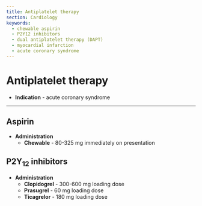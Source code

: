 ```yaml
---
title: Antiplatelet therapy
section: Cardiology
keywords:
  - chewable aspirin
  - P2Y12 inhibitors
  - dual antiplatelet therapy (DAPT)
  - myocardial infarction
  - acute coronary syndrome
---
```


# Antiplatelet therapy

- **Indication** - acute coronary syndrome

---------------

## Aspirin

- **Administration**
  - **Chewable** - 80-325 mg immediately on presentation

## P2Y<sub>12</sub> inhibitors

- **Administration**
  - **Clopidogrel** - 300-600 mg loading dose
  - **Prasugrel** - 60 mg loading dose
  - **Ticagrelor** - 180 mg loading dose
